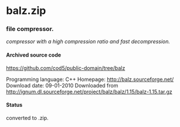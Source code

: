 # balz.zip #

### file compressor. ###

*compressor with a high compression ratio and fast decompression.*

#### Archived source code ####
https://github.com/cod5/public-domain/tree/balz

Programming language: C++
Homepage: http://balz.sourceforge.net/
Download date: 09-01-2010
Downloaded from http://ignum.dl.sourceforge.net/project/balz/balz/1.15/balz-1.15.tar.gz

#### Status ####
converted to .zip.

